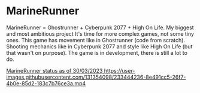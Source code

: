 # MarineRunner

MarineRunner = Ghostrunner + Cyberpunk 2077 + High On Life. My biggest and most ambitious project 
It's time for more complex games, not some tiny ones. This game has movement like in Ghostrunner (code from scratch). Shooting mechanics like in Cyberpunk 2077 and style like High On Life (but that wasn't on purpose).
The game is in development, there is still a lot to do.

<a href="https://youtu.be/8jKjilVmgmk"> MarineRunner status as of 30/03/2023 </a>
https://user-images.githubusercontent.com/131354098/233444236-8e491cc5-26f7-4b0e-85d2-183c7b76ce3a.mp4

